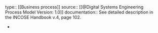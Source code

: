 type:: [[Business process]]
source:: [[@Digital Systems Engineering Process Model Version: 1.0]]
documentation:: See detailed description in the INCOSE Handbook v.4, page 102.

-
